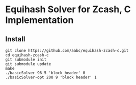 # Equihash Solver for Zcash, C Implementation

## Install
```
git clone https://github.com/aabc/equihash-zcash-c.git
cd equihash-zcash-c
git submodule init
git submodule update
make
./basicSolver 96 5 'block header' 0
./basicSolver-opt 200 9 'block header' 1
```

